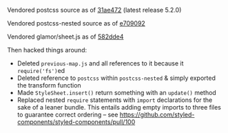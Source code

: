 Vendored postcss source as of [31ae472](https://github.com/postcss/postcss/tree/31ae4724afbc02e103711fec6517ba485177d827) (latest release 5.2.0)

Vendored postcss-nested source as of [e709092](https://github.com/postcss/postcss-nested/tree/e7090926839cf916f6a24c3ad4079c1206d93b2d)

Vendored glamor/sheet.js as of [582dde4](https://github.com/threepointone/glamor/blob/582dde44713bcbe9212a961706c06a34a4ebccb0/src/sheet.js)

Then hacked things around:

* Deleted `previous-map.js` and all references to it because it `require('fs')`ed
* Deleted reference to `postcss` within `postcss-nested` & simply exported the transform function
* Made `StyleSheet.insert()` return something with an `update()` method
* Replaced nested `require` statements with `import` declarations for the sake of a leaner bundle. This entails adding empty imports to three files to guarantee correct ordering – see https://github.com/styled-components/styled-components/pull/100
